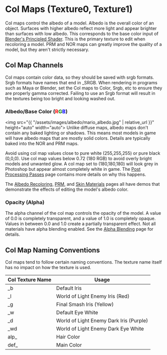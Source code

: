---
---
# Col Maps (Texture0, Texture1)
Col maps control the albedo of a model. Albedo is the overall color of an object. Surfaces with higher albedo reflect more light and appear brighter than surfaces with 
low albedo. This corresponds to the base color input of
<a href="https://docs.blender.org/manual/en/latest/render/shader_nodes/shader/principled.html" target="_blank">Blender's
    Principled Shader</a>.
This is the primary texture to edit when recoloring a model. PRM and NOR maps can greatly improve the quality of a
model,
but they aren't strictly necessary.

## Col Map Channels
Col maps contain color data, so they should be saved with srgb formats. Srgb formats have names that end in _SRGB.
When rendering in programs such as Maya or Blender, set the Col maps to Color, Srgb, etc to ensure they are properly
gamma corrected. Failing to use an Srgb format will result in the textures being too bright and looking washed out.

### Albedo/Base Color (<span style="color:red">R</span><span style="color:green">G</span><span style="color:blue">B</span>)
<img src="{{ "/assets/images/albedo/mario_albedo.jpg" | relative_url }}" height="auto" width="auto">
Unlike diffuse maps, albedo maps don't contain any baked lighting or shadows. This means most models in game 
will have albedo maps that are mostly solid colors. Details are typically baked into the NOR and PRM maps. 

Avoid using col map values close to pure white (255,255,255) or pure black (0,0,0). Use col map values below 
0.72 (180 RGB) to avoid overly bright models and unwanted glow. A col map set to (180,180,180) will look grey in Photoshop but appear 
almost completely white in game. The [Post Processing Passes](post_processing) page contains more details on why this happens. 

The [Albedo Recoloring](albedo_recoloring), [PRM](prm), and [Skin Materials](skin_materials) pages all have demos that demonstrate the effects of editing the model's albedo color.

### Opacity (Alpha)
The alpha channel of the col map controls the opacity of the model. A value of 0.0 is completely transparent, and a value of 1.0 is completely opaque. Values in between 0.0 and 1.0 create a partially transparent effect. Not all materials have alpha blending enabled. See the 
[Alpha Blending](alpha_blending) page for details.

## Col Map Naming Conventions
Col maps tend to follow certain naming conventions.
The texture name itself has no impact on how the texture is used.

<table class="table table-striped">
    <thead>
        <tr>
            <th scope="col" class="w-25">Col Texture Name</th>
            <th scope="col">Usage</th>
        </tr>
    </thead>
    <tbody>
        <tr>
            <td>_b</td>
            <td>Default Iris</td>
        </tr>
        <tr>
            <td>_l</td>
            <td>World of Light Enemy Iris (Red)</td>
        </tr>
        <tr>
            <td>_g</td>
            <td>Final Smash Iris (Yellow)</td>
        </tr>
        <tr>
            <td>_w</td>
            <td>Default Eye White</td>
        </tr>
        <tr>
            <td>_d</td>
            <td>World of Light Enemy Dark Iris (Purple)</td>
        </tr>
        <tr>
            <td>_wd</td>
            <td>World of Light Enemy Dark Eye White</td>
        </tr>
        <tr>
            <td>alp_</td>
            <td>Hair Color</td>
        </tr>
        <tr>
            <td>def_</td>
            <td>Main Color</td>
        </tr>
    </tbody>
</table>